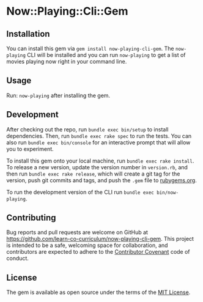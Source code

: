 # Now::Playing::Cli::Gem


## Installation

You can install this gem via `gem install now-playing-cli-gem`. The `now-playing` CLI will be installed and you can run `now-playing` to get a list of movies playing now right in your command line.

## Usage

Run: `now-playing` after installing the gem.

## Development

After checking out the repo, run `bundle exec bin/setup` to install dependencies. Then, run `bundle exec rake spec` to run the tests. You can also run `bundle exec bin/console` for an interactive prompt that will allow you to experiment.

To install this gem onto your local machine, run `bundle exec rake install`. To release a new version, update the version number in `version.rb`, and then run `bundle exec rake release`, which will create a git tag for the version, push git commits and tags, and push the `.gem` file to [rubygems.org](https://rubygems.org).

To run the development version of the CLI run `bundle exec bin/now-playing`.

## Contributing

Bug reports and pull requests are welcome on GitHub at https://github.com/learn-co-curriculum/now-playing-cli-gem. This project is intended to be a safe, welcoming space for collaboration, and contributors are expected to adhere to the [Contributor Covenant](contributor-covenant.org) code of conduct.


## License

The gem is available as open source under the terms of the [MIT License](http://opensource.org/licenses/MIT).
